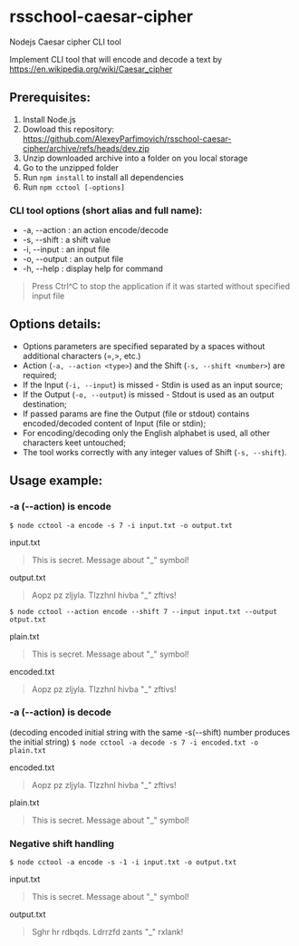 # rsschool-caesar-cipher
Nodejs Caesar cipher CLI tool

Implement CLI tool that will encode and decode a text by https://en.wikipedia.org/wiki/Caesar_cipher

## Prerequisites:
1. Install Node.js
2. Dowload this repository: https://github.com/AlexeyParfimovich/rsschool-caesar-cipher/archive/refs/heads/dev.zip
3. Unzip downloaded archive into a folder on you local storage
4. Go to the unzipped folder 
5. Run `npm install` to install all dependencies
6. Run `npm cctool [-options]`

### CLI tool options (short alias and full name):
- -a, --action <type>   : an action encode/decode
- -s, --shift <number>  : a shift value
- -i, --input <path>    : an input file
- -o, --output <path>   : an output file
- -h, --help            : display help for command

> Press Ctrl^C to stop the application if it was started without specified input file

## Options details:

- Оptions parameters are specified separated by a spaces without additional characters (=,>, etc.)
- Action (`-a, --action <type>`) and the Shift (`-s, --shift <number>`) are required;
- If the Input (`-i, --input`) is missed - Stdin is used as an input source;
- If the Output (`-o, --output`) is missed - Stdout is used as an output destination;
- If passed params are fine the Output (file or stdout) сontains encoded/decoded content of Input (file or stdin);
- For encoding/decoding only the English alphabet is used, all other characters keet untouched;
- The tool works correctly with any integer values of Shift (`-s, --shift`).

## Usage example:

### -a (--action) is encode
`$ node cctool -a encode -s 7 -i input.txt -o output.txt`

input.txt 
> This is secret. Message about "_" symbol!

output.txt 
> Aopz pz zljyla. Tlzzhnl hivba "_" zftivs!

`$ node cctool --action encode --shift 7 --input input.txt --output otput.txt`

plain.txt 
> This is secret. Message about "_" symbol!

encoded.txt 
> Aopz pz zljyla. Tlzzhnl hivba "_" zftivs!

### -a (--action) is decode 
(decoding encoded initial string with the same -s(--shift) number produces the initial string)
`$ node cctool -a decode -s 7 -i encoded.txt -o plain.txt`

encoded.txt 
> Aopz pz zljyla. Tlzzhnl hivba "_" zftivs!

plain.txt 
> This is secret. Message about "_" symbol!

### Negative shift handling
`$ node cctool -a encode -s -1 -i input.txt -o output.txt`

input.txt
> This is secret. Message about "_" symbol!

output.txt 
> Sghr hr rdbqds. Ldrrzfd zants "_" rxlank!
